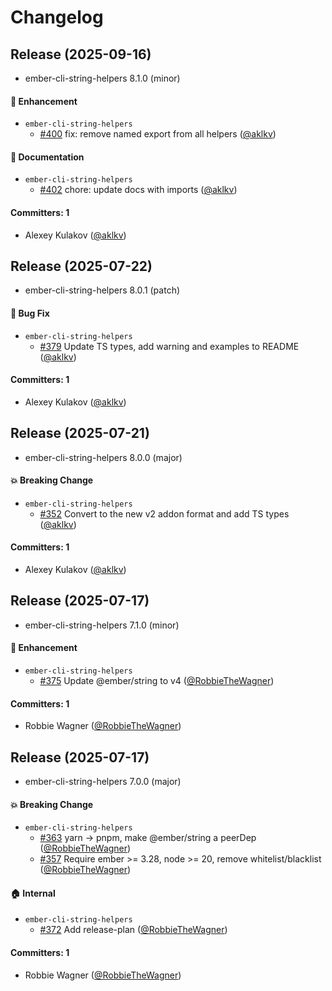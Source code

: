 # Changelog

## Release (2025-09-16)

* ember-cli-string-helpers 8.1.0 (minor)

#### :rocket: Enhancement
* `ember-cli-string-helpers`
  * [#400](https://github.com/adopted-ember-addons/ember-cli-string-helpers/pull/400) fix: remove named export from all helpers ([@aklkv](https://github.com/aklkv))

#### :memo: Documentation
* `ember-cli-string-helpers`
  * [#402](https://github.com/adopted-ember-addons/ember-cli-string-helpers/pull/402) chore: update docs with imports ([@aklkv](https://github.com/aklkv))

#### Committers: 1
- Alexey Kulakov ([@aklkv](https://github.com/aklkv))

## Release (2025-07-22)

* ember-cli-string-helpers 8.0.1 (patch)

#### :bug: Bug Fix
* `ember-cli-string-helpers`
  * [#379](https://github.com/adopted-ember-addons/ember-cli-string-helpers/pull/379) Update TS types, add warning and examples to README ([@aklkv](https://github.com/aklkv))

#### Committers: 1
- Alexey Kulakov ([@aklkv](https://github.com/aklkv))

## Release (2025-07-21)

* ember-cli-string-helpers 8.0.0 (major)

#### :boom: Breaking Change
* `ember-cli-string-helpers`
  * [#352](https://github.com/adopted-ember-addons/ember-cli-string-helpers/pull/352) Convert to the new v2 addon format and add TS types ([@aklkv](https://github.com/aklkv))

#### Committers: 1
- Alexey Kulakov ([@aklkv](https://github.com/aklkv))

## Release (2025-07-17)

* ember-cli-string-helpers 7.1.0 (minor)

#### :rocket: Enhancement
* `ember-cli-string-helpers`
  * [#375](https://github.com/adopted-ember-addons/ember-cli-string-helpers/pull/375) Update @ember/string to v4 ([@RobbieTheWagner](https://github.com/RobbieTheWagner))

#### Committers: 1
- Robbie Wagner ([@RobbieTheWagner](https://github.com/RobbieTheWagner))

## Release (2025-07-17)

* ember-cli-string-helpers 7.0.0 (major)

#### :boom: Breaking Change
* `ember-cli-string-helpers`
  * [#363](https://github.com/adopted-ember-addons/ember-cli-string-helpers/pull/363) yarn -> pnpm, make @ember/string a peerDep ([@RobbieTheWagner](https://github.com/RobbieTheWagner))
  * [#357](https://github.com/adopted-ember-addons/ember-cli-string-helpers/pull/357) Require ember >= 3.28, node >= 20, remove whitelist/blacklist ([@RobbieTheWagner](https://github.com/RobbieTheWagner))

#### :house: Internal
* `ember-cli-string-helpers`
  * [#372](https://github.com/adopted-ember-addons/ember-cli-string-helpers/pull/372) Add release-plan ([@RobbieTheWagner](https://github.com/RobbieTheWagner))

#### Committers: 1
- Robbie Wagner ([@RobbieTheWagner](https://github.com/RobbieTheWagner))
